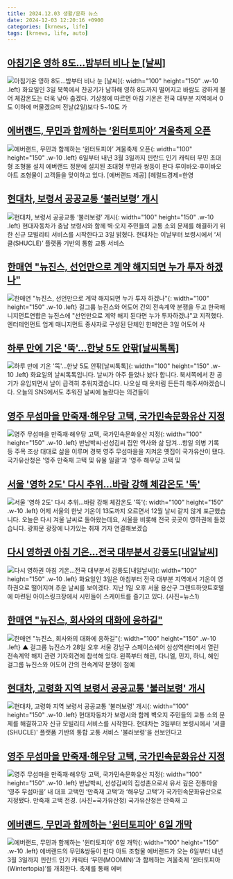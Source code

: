 ```yaml
---
title: 2024.12.03 생활/문화 뉴스
date: 2024-12-03 12:20:16 +0900
categories: [krnews, life]
tags: [krnews, life, auto]
---
```

## [아침기온 영하 8도…밤부터 비나 눈 [날씨]](https://n.news.naver.com/mnews/article/666/0000058411)

![아침기온 영하 8도…밤부터 비나 눈 [날씨]](https://mimgnews.pstatic.net/image/origin/666/2024/12/03/58411.jpg?type=nf220_150){: width="100" height="150" .w-10 .left}
화요일인 3일 북쪽에서 찬공기가 남하해 영하 8도까지 떨어지고 바람도 강하게 불어 체감온도는 더욱 낮아 춥겠다. 기상청에 따르면 아침 기온은 전국 대부분 지역에서 0도 이하에 머물겠으며 전날(2일)보다 5~10도 가

## [에버랜드, 무민과 함께하는 ‘윈터토피아’ 겨울축제 오픈](https://n.news.naver.com/mnews/article/016/0002396119)

![에버랜드, 무민과 함께하는 ‘윈터토피아’ 겨울축제 오픈](https://mimgnews.pstatic.net/image/origin/016/2024/12/03/2396119.jpg?type=nf220_150){: width="100" height="150" .w-10 .left}
6일부터 내년 3월 3일까지 핀란드 인기 캐릭터 무민 초대형 조형물 설치 에버랜드 정문에 설치된 초대형 무민과 쌍둥이 판다 루이바오·후이바오 아트 조형물이 고객들을 맞이하고 있다. [에버랜드 제공] [헤럴드경제=한영

## [현대차, 보령서 공공교통 ‘불러보령’ 개시](https://n.news.naver.com/mnews/article/016/0002396344)

![현대차, 보령서 공공교통 ‘불러보령’ 개시](https://mimgnews.pstatic.net/image/origin/016/2024/12/03/2396344.jpg?type=nf220_150){: width="100" height="150" .w-10 .left}
현대자동차가 충남 보령시와 함께 벽·오지 주민들의 교통 소외 문제를 해결하기 위한 신규 모빌리티 서비스를 시작한다고 3일 밝혔다. 현대차는 이날부터 보령시에서 ‘셔클(SHUCLE)’ 플랫폼 기반의 통합 교통 서비스

## [한매연 "뉴진스, 선언만으로 계약 해지되면 누가 투자 하겠나"](https://n.news.naver.com/mnews/article/025/0003404919)

![한매연 "뉴진스, 선언만으로 계약 해지되면 누가 투자 하겠나"](https://mimgnews.pstatic.net/image/origin/025/2024/12/03/3404919.jpg?type=nf220_150){: width="100" height="150" .w-10 .left}
걸그룹 뉴진스와 어도어 간의 전속계약 분쟁을 두고 한국매니지먼트연합은 뉴진스에 "선언만으로 계약 해지 된다면 누가 투자하겠냐"고 지적했다. 엔터테인먼트 업계 매니지먼트 종사자로 구성된 단체인 한매연은 3일 어도어 사

## [하루 만에 기온 '뚝'…한낮 5도 안팎[날씨톡톡]](https://n.news.naver.com/mnews/article/422/0000695970)

![하루 만에 기온 '뚝'…한낮 5도 안팎[날씨톡톡]](https://mimgnews.pstatic.net/image/origin/422/2024/12/03/695970.jpg?type=nf220_150){: width="100" height="150" .w-10 .left}
화요일의 날씨톡톡입니다. 날씨가 아주 들었나 놨다 합니다. 북서쪽에서 찬 공기가 유입되면서 날이 급격히 추워지겠습니다. 나오실 때 옷차림 든든히 해주셔야겠습니다. 오늘의 SNS에서도 추워진 날씨에 놀랐다는 의견들이

## [영주 무섬마을 만죽재·해우당 고택, 국가민속문화유산 지정](https://n.news.naver.com/mnews/article/001/0015080338)

![영주 무섬마을 만죽재·해우당 고택, 국가민속문화유산 지정](https://mimgnews.pstatic.net/image/origin/001/2024/12/03/15080338.jpg?type=nf220_150){: width="100" height="150" .w-10 .left}
반남박씨·선성김씨 집안 역사와 삶 담겨…항일 의병 기록 등 주목 조상 대대로 삶을 이루며 경북 영주 무섬마을을 지켜온 옛집이 국가유산이 됐다. 국가유산청은 '영주 만죽재 고택 및 유물 일괄'과 '영주 해우당 고택 및

## [서울 '영하 2도' 다시 추위…바람 강해 체감온도 '뚝'](https://n.news.naver.com/mnews/article/448/0000492843)

![서울 '영하 2도' 다시 추위…바람 강해 체감온도 '뚝'](https://mimgnews.pstatic.net/image/origin/448/2024/12/03/492843.jpg?type=nf220_150){: width="100" height="150" .w-10 .left}
어제 서울의 한낮 기온이 13도까지 오르면서 12월 날씨 같지 않게 포근했습니다. 오늘은 다시 겨울 날씨로 돌아왔는데요, 서울을 비롯해 전국 곳곳이 영하권에 들겠습니다. 광화문 광장에 나가있는 취재 기자 연결해보겠습

## [다시 영하권 아침 기온…전국 대부분서 강풍도[내일날씨]](https://n.news.naver.com/mnews/article/018/0005897267)

![다시 영하권 아침 기온…전국 대부분서 강풍도[내일날씨]](https://mimgnews.pstatic.net/image/origin/018/2024/12/02/5897267.jpg?type=nf220_150){: width="100" height="150" .w-10 .left}
화요일인 3일은 아침부터 전국 대부분 지역에서 기온이 영하권으로 떨어지며 추운 날씨를 보이겠다. 지난 1일 오후 서울 용산구 그랜드하얏트호텔에 마련된 아이스링크장에서 시민들이 스케이트를 즐기고 있다. (사진=뉴스1)

## [한매연 "뉴진스, 회사와의 대화에 응하길"](https://n.news.naver.com/mnews/article/055/0001211490)

![한매연 "뉴진스, 회사와의 대화에 응하길"](https://mimgnews.pstatic.net/image/origin/055/2024/12/03/1211490.jpg?type=nf220_150){: width="100" height="150" .w-10 .left}
▲ 걸그룹 뉴진스가 28일 오후 서울 강남구 스페이스쉐어 삼성역센터에서 열린 전속계약 해지 관련 기자회견에 참석해 있다. 왼쪽부터 해린, 다니엘, 민지, 하니, 혜인 걸그룹 뉴진스와 어도어 간의 전속계약 분쟁이 첨예

## [현대차, 고령화 지역 보령서 공공교통 '불러보령' 개시](https://n.news.naver.com/mnews/article/092/0002354842)

![현대차, 고령화 지역 보령서 공공교통 '불러보령' 개시](https://mimgnews.pstatic.net/image/origin/092/2024/12/03/2354842.jpg?type=nf220_150){: width="100" height="150" .w-10 .left}
현대자동차가 보령시와 함께 벽오지 주민들의 교통 소외 문제를 해결하고자 신규 모빌리티 서비스를 시작한다. 현대차는 3일부터 보령시에서 '셔클(SHUCLE)' 플랫폼 기반의 통합 교통 서비스 '불러보령'을 선보인다고

## [영주 무섬마을 만죽재·해우당 고택, 국가민속문화유산 지정](https://n.news.naver.com/mnews/article/018/0005897576)

![영주 무섬마을 만죽재·해우당 고택, 국가민속문화유산 지정](https://mimgnews.pstatic.net/image/origin/018/2024/12/03/5897576.jpg?type=nf220_150){: width="100" height="150" .w-10 .left}
반남박씨, 선성김씨의 집성촌으로서 유서 깊은 전통마을 ‘영주 무섬마을’ 내 대표 고택인 ‘만죽재 고택’과 ‘해우당 고택’가 국가민속문화유산으로 지정됐다. 만죽재 고택 전경. (사진=국가유산청) 국가유산청은 만죽재 고

## [에버랜드, 무민과 함께하는 '윈터토피아' 6일 개막](https://n.news.naver.com/mnews/article/018/0005897668)

![에버랜드, 무민과 함께하는 '윈터토피아' 6일 개막](https://mimgnews.pstatic.net/image/origin/018/2024/12/03/5897668.jpg?type=nf220_150){: width="100" height="150" .w-10 .left}
에버랜드의 무민&쌍둥이 판다 아트 조형물 에버랜드가 오는 6일부터 내년 3월 3일까지 핀란드 인기 캐릭터 ‘무민(MOOMIN)’과 함께하는 겨울축제 ‘윈터토피아(Wintertopia)’를 개최한다. 축제를 통해 에버

